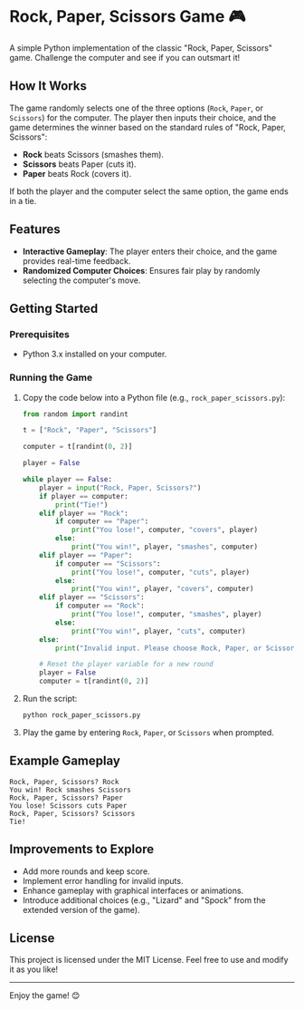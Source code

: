 # Rock, Paper, Scissors Game 🎮

A simple Python implementation of the classic "Rock, Paper, Scissors" game. Challenge the computer and see if you can outsmart it!

## How It Works

The game randomly selects one of the three options (`Rock`, `Paper`, or `Scissors`) for the computer. The player then inputs their choice, and the game determines the winner based on the standard rules of "Rock, Paper, Scissors":

- **Rock** beats Scissors (smashes them).
- **Scissors** beats Paper (cuts it).
- **Paper** beats Rock (covers it).

If both the player and the computer select the same option, the game ends in a tie.

## Features

- **Interactive Gameplay**: The player enters their choice, and the game provides real-time feedback.
- **Randomized Computer Choices**: Ensures fair play by randomly selecting the computer's move.

## Getting Started

### Prerequisites
- Python 3.x installed on your computer.

### Running the Game

1. Copy the code below into a Python file (e.g., `rock_paper_scissors.py`):
    ```python
    from random import randint

    t = ["Rock", "Paper", "Scissors"]

    computer = t[randint(0, 2)]

    player = False

    while player == False:
        player = input("Rock, Paper, Scissors?")
        if player == computer:
            print("Tie!")
        elif player == "Rock":
            if computer == "Paper":
                print("You lose!", computer, "covers", player)
            else:
                print("You win!", player, "smashes", computer)
        elif player == "Paper":
            if computer == "Scissors":
                print("You lose!", computer, "cuts", player)
            else:
                print("You win!", player, "covers", computer)
        elif player == "Scissors":
            if computer == "Rock":
                print("You lose!", computer, "smashes", player)
            else:
                print("You win!", player, "cuts", computer)
        else:
            print("Invalid input. Please choose Rock, Paper, or Scissors.")

        # Reset the player variable for a new round
        player = False
        computer = t[randint(0, 2)]
    ```

2. Run the script:
    ```bash
    python rock_paper_scissors.py
    ```

3. Play the game by entering `Rock`, `Paper`, or `Scissors` when prompted.

## Example Gameplay

```plaintext
Rock, Paper, Scissors? Rock
You win! Rock smashes Scissors
Rock, Paper, Scissors? Paper
You lose! Scissors cuts Paper
Rock, Paper, Scissors? Scissors
Tie!
```

## Improvements to Explore
- Add more rounds and keep score.
- Implement error handling for invalid inputs.
- Enhance gameplay with graphical interfaces or animations.
- Introduce additional choices (e.g., "Lizard" and "Spock" from the extended version of the game).

## License

This project is licensed under the MIT License. Feel free to use and modify it as you like!

---

Enjoy the game! 😊
